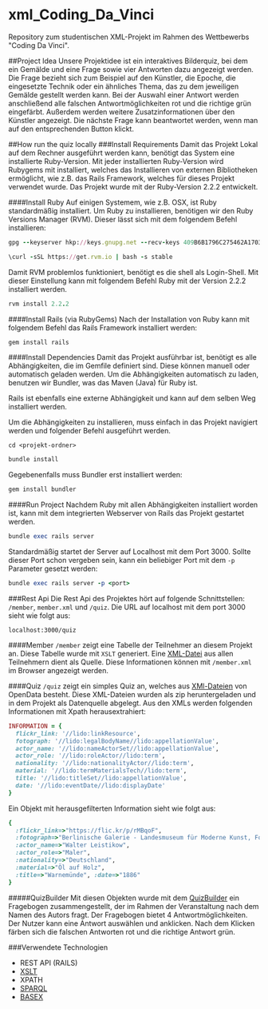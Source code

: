 # xml_Coding_Da_Vinci
Repository zum studentischen XML-Projekt im Rahmen des Wettbewerbs "Coding Da Vinci".

##Project Idea
Unsere Projektidee ist ein interaktives Bilderquiz, bei dem ein Gemälde und eine Frage sowie vier Antworten dazu angezeigt werden. Die Frage bezieht sich zum Beispiel auf den Künstler, die Epoche, die eingesetzte Technik oder ein ähnliches Thema, das zu dem jeweiligen Gemälde gestellt werden kann. Bei der Auswahl einer Antwort werden anschließend alle falschen Antwortmöglichkeiten rot und die richtige grün eingefärbt. Außerdem werden weitere Zusatzinformationen über den Künstler angezeigt. Die nächste Frage kann beantwortet werden, wenn man auf den entsprechenden Button klickt.

##How run the quiz locally
###Install Requirements
Damit das Projekt Lokal auf dem Rechner ausgeführt werden kann, benötigt das
System eine installierte Ruby-Version. Mit jeder installierten Ruby-Version
wird Rubygems mit installiert, welches das Installieren von externen
Bibliotheken ermöglicht, wie z.B. das Rails Framework, welches für dieses
Projekt verwendet wurde.
Das Projekt wurde mit der Ruby-Version 2.2.2 entwickelt.

####Install Ruby
Auf einigen Systemem, wie z.B. OSX, ist Ruby standardmäßig installiert.
Um Ruby zu installieren, benötigen wir den Ruby Versions Manager (RVM). Dieser
lässt sich mit dem folgendem Befehl installieren:

```ruby
gpg --keyserver hkp://keys.gnupg.net --recv-keys 409B6B1796C275462A1703113804BB82D39DC0E3
```

```ruby
\curl -sSL https://get.rvm.io | bash -s stable
```

Damit RVM problemlos funktioniert, benötigt es die shell als Login-Shell.
Mit dieser Einstellung kann mit folgendem Befehl Ruby mit der Version 2.2.2
installiert werden.
```ruby
rvm install 2.2.2
```
####Install Rails (via RubyGems)
Nach der Installation von Ruby kann mit folgendem Befehl das Rails Framework
installiert werden:
```ruby
gem install rails
```

####Install Dependencies
Damit das Projekt ausführbar ist, benötigt es alle Abhängigkeiten, die im
Gemfile definiert sind. Diese können manuell oder automatisch geladen werden.
Um die Abhängigkeiten automatisch zu laden, benutzen wir Bundler, was das
Maven (Java) für Ruby ist.

Rails ist ebenfalls eine externe Abhängigkeit und kann auf dem selben Weg
installiert werden.

Um die Abhängigkeiten zu installieren, muss einfach in das Projekt navigiert werden
und folgender Befehl ausgeführt werden.
```
cd <projekt-ordner>
```
```ruby
bundle install
```

Gegebenenfalls muss Bundler erst installiert werden:
```ruby
gem install bundler
```

####Run Project
Nachdem Ruby mit allen Abhängigkeiten installiert worden ist, kann mit dem
integrierten Webserver von Rails das Projekt gestartet werden.
```ruby
bundle exec rails server
```
Standardmäßig startet der Server auf Localhost mit dem Port 3000. Sollte dieser
Port schon vergeben sein, kann ein beliebiger Port mit dem `-p` Parameter
gesetzt werden:
```ruby
bundle exec rails server -p <port>
```

###Rest Api
Die Rest Api des Projektes hört auf folgende Schnittstellen:
`/member`, `member.xml` und `/quiz`.
Die URL auf localhost mit dem port 3000 sieht wie folgt aus:
```
localhost:3000/quiz
```

####Member
`/member` zeigt eine Tabelle der Teilnehmer an diesem Projekt an. Diese Tabelle
wurde mit `XSLT` generiert. Eine
[XML-Datei](https://github.com/markwitz/xml_Coding_Da_Vinci/blob/master/xml_member.xml)
aus allen Teilnehmern dient als Quelle. Diese Informationen können mit
`/member.xml` im Browser angezeigt werden.

####Quiz
`/quiz` zeigt ein simples Quiz an, welches aus
[XMl-Dateien](https://github.com/markwitz/xml_Coding_Da_Vinci/tree/master/config/open_data_xml)
von OpenData besteht. Diese XML-Dateien wurden als zip heruntergeladen und in
dem Projekt als Datenquelle abgelegt.
Aus den XMLs werden folgenden Informationen mit Xpath herausextrahiert:
```ruby
INFORMATION = {
  flickr_link: '//lido:linkResource',
  fotograph: '//lido:legalBodyName//lido:appellationValue',
  actor_name: '//lido:nameActorSet//lido:appellationValue',
  actor_role: '//lido:roleActor//lido:term',
  nationality: '//lido:nationalityActor//lido:term',
  material: '//lido:termMaterialsTech//lido:term',
  title: '//lido:titleSet//lido:appellationValue',
  date: '//lido:eventDate//lido:displayDate'
}
```

Ein Objekt mit herausgefilterten Information sieht wie folgt aus:
```ruby
{
  :flickr_link=>"https://flic.kr/p/rMBqoF",
  :fotograph=>"Berlinische Galerie - Landesmuseum für Moderne Kunst, Fotografie und Architektur (Berlin)",
  :actor_name=>"Walter Leistikow",
  :actor_role=>"Maler",
  :nationality=>"Deutschland",
  :material=>"Öl auf Holz",
  :title=>"Warnemünde", :date=>"1886"
}
```

#####QuizBuilder
Mit diesen Objekten wurde mit dem
[QuizBuilder](https://github.com/markwitz/xml_Coding_Da_Vinci/blob/master/lib/open_data/quiz_builder.rb)
ein Fragebogen zusammengestellt, der im Rahmen der Veranstaltung nach dem
Namen des Autors fragt.
Der Fragebogen bietet 4 Antwortmöglichkeiten. Der Nutzer kann eine Antwort
auswählen und anklicken. Nach dem Klicken färben sich die falschen Antworten rot
und die richtige Antwort grün.

###Verwendete Technologien
* REST API (RAILS)
* [XSLT](https://github.com/markwitz/xml_Coding_Da_Vinci/blob/master/doc/xslt.md)
* XPATH
* [SPARQL](https://github.com/markwitz/xml_Coding_Da_Vinci/blob/master/doc/sparql/Sparql.md)
* [BASEX](https://github.com/markwitz/xml_Coding_Da_Vinci/blob/master/doc/basex/ermittlung_der_kuenstlernamen.md)
